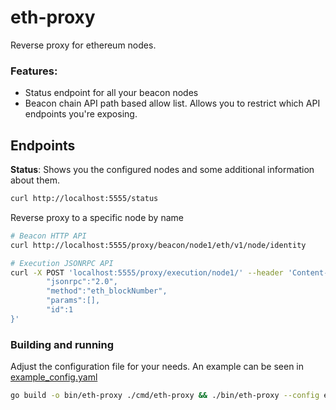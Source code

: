# eth-proxy

Reverse proxy for ethereum nodes.

### Features:
- Status endpoint for all your beacon nodes
- Beacon chain API path based allow list. Allows you to restrict which API endpoints you're exposing.


## Endpoints

**Status**: Shows you the configured nodes and some additional information about them.

```sh
curl http://localhost:5555/status
```

Reverse proxy to a specific node by name
```sh
# Beacon HTTP API
curl http://localhost:5555/proxy/beacon/node1/eth/v1/node/identity

# Execution JSONRPC API
curl -X POST 'localhost:5555/proxy/execution/node1/' --header 'Content-Type: application/json' --data-raw '{
        "jsonrpc":"2.0",
        "method":"eth_blockNumber",
        "params":[],
        "id":1
}'
```


### Building and running

Adjust the configuration file for your needs. An example can be seen in [example_config.yaml](example_config.yaml)


```sh
go build -o bin/eth-proxy ./cmd/eth-proxy && ./bin/eth-proxy --config example_config.yaml
```
